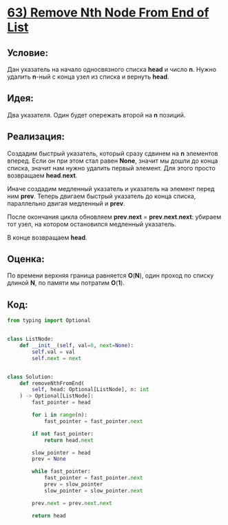 # [**63) Remove Nth Node From End of List**](https://leetcode.com/problems/remove-nth-node-from-end-of-list/description/)

## **Условие:**

Дан указатель на начало односвязного списка **head** и число **n**. Нужно удалить **n**-ный с конца узел из списка и вернуть **head**.

## **Идея:**

Два указателя. Один будет опережать второй на **n** позиций.

## **Реализация:**

Создадим быстрый указатель, который сразу сдвинем на **n** элементов вперед. Если он при этом стал равен **None**, значит мы дошли до конца списка, значит нам нужно удалить первый элемент. Для этого просто возвращаем **head**.**next**.

Иначе создадим медленный указатель и указатель на элемент перед ним **prev**. Теперь двигаем быстрый указатель до конца списка, параллельно двигая медленный и **prev**.

После окончания цикла обновляем **prev**.**next** = **prev**.**next**.**next**: убираем тот узел, на котором остановился медленный указатель.

В конце возвращаем **head**.



## **Оценка:**

По времени верхняя граница равняется **O**(**N**), один проход по списку длиной **N**, по памяти мы потратим **O**(**1**).

## Код:
```python
from typing import Optional


class ListNode:
    def __init__(self, val=0, next=None):
        self.val = val
        self.next = next


class Solution:
    def removeNthFromEnd(
        self, head: Optional[ListNode], n: int
    ) -> Optional[ListNode]:
        fast_pointer = head

        for i in range(n):
            fast_pointer = fast_pointer.next

        if not fast_pointer:
            return head.next

        slow_pointer = head
        prev = None

        while fast_pointer:
            fast_pointer = fast_pointer.next
            prev = slow_pointer
            slow_pointer = slow_pointer.next

        prev.next = prev.next.next

        return head

```


